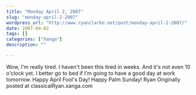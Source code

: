```yaml
---
title: "Monday April 2, 2007"
slug: "monday-april-2-2007"
wordpress_url: "http://www.ryanclarke.net/post/monday-april-2-2007/"
date: 2007-04-02
tags: []
categories: ["Xanga"]
description: ""

---
```


Wow, I'm really tired. I haven't been this tired in weeks. And it's not even 10 o'clock yet. I better go to bed if I'm going to have a good day at work tomorrow.
Happy April Fool's Day!
Happy Palm Sunday!
Ryan
Originally posted at classicalRyan.xanga.com
